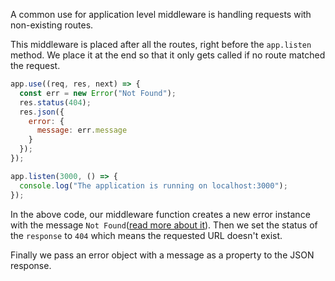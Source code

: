 A common use for application level middleware is handling requests with non-existing routes.

This middleware is placed after all the routes, right before the `app.listen` method. We place it at the end so that it only gets called if no route matched the request.

```javascript
app.use((req, res, next) => {
  const err = new Error("Not Found");
  res.status(404);
  res.json({
    error: {
      message: err.message
    }
  });
});

app.listen(3000, () => {
  console.log("The application is running on localhost:3000");
});
```

In the above code, our middleware function creates a new error instance with the message `Not Found`([read more about it](https://developer.mozilla.org/en-US/docs/Web/JavaScript/Reference/Global_Objects/Error)). Then we set the status of the `response` to `404` which means the requested URL doesn't exist.

Finally we pass an error object with a message as a property to the JSON response.

